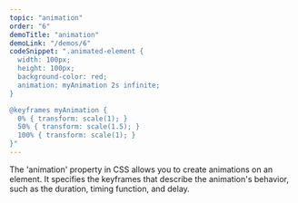 ```yaml
---
topic: "animation"
order: "6"
demoTitle: "animation"
demoLink: "/demos/6"
codeSnippet: ".animated-element {
  width: 100px;
  height: 100px;
  background-color: red;
  animation: myAnimation 2s infinite;
}

@keyframes myAnimation {
  0% { transform: scale(1); }
  50% { transform: scale(1.5); }
  100% { transform: scale(1); }
}"
---
```


The 'animation' property in CSS allows you to create animations on an element. It specifies the keyframes that describe the animation's behavior, such as the duration, timing function, and delay.
<br />
